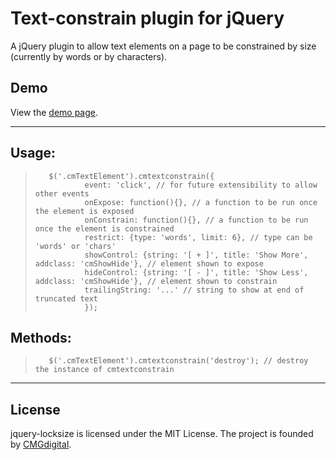 Text-constrain plugin for jQuery
===========================

A jQuery plugin to allow text elements on a page to be constrained by size (currently by words or by characters).

## Demo

View the [demo page](http://coxmediagroup.github.com/jquery-textconstrain/ "on github").

***

## Usage:

>        $('.cmTextElement').cmtextconstrain({
>                event: 'click', // for future extensibility to allow other events
>                onExpose: function(){}, // a function to be run once the element is exposed
>                onConstrain: function(){}, // a function to be run once the element is constrained
>                restrict: {type: 'words', limit: 6}, // type can be 'words' or 'chars'
>                showControl: {string: '[ + ]', title: 'Show More', addclass: 'cmShowHide'}, // element shown to expose
>                hideControl: {string: '[ - ]', title: 'Show Less', addclass: 'cmShowHide'}, // element shown to constrain
>                trailingString: '...' // string to show at end of truncated text
>                });

## Methods:

>        $('.cmTextElement').cmtextconstrain('destroy'); // destroy the instance of cmtextconstrain

***
## License

jquery-locksize is licensed under the MIT License. The project is founded by [CMGdigital](http://www.cmgdigital.com).